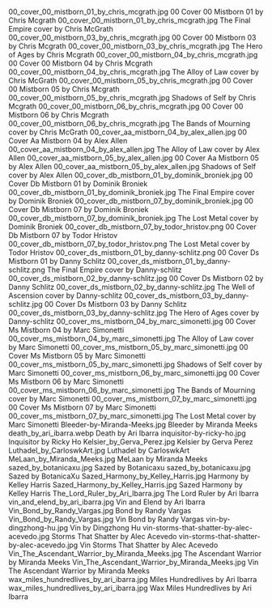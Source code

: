 00_cover_00_mistborn_01_by_chris_mcgrath.jpg 00 Cover 00 Mistborn 01 by Chris Mcgrath
00_cover_00_mistborn_01_by_chris_mcgrath.jpg The Final Empire cover by Chris McGrath
00_cover_00_mistborn_03_by_chris_mcgrath.jpg 00 Cover 00 Mistborn 03 by Chris Mcgrath
00_cover_00_mistborn_03_by_chris_mcgrath.jpg The Hero of Ages by Chris Mcgrath
00_cover_00_mistborn_04_by_chris_mcgrath.jpg 00 Cover 00 Mistborn 04 by Chris Mcgrath
00_cover_00_mistborn_04_by_chris_mcgrath.jpg The Alloy of Law cover by Chris McGrath
00_cover_00_mistborn_05_by_chris_mcgrath.jpg 00 Cover 00 Mistborn 05 by Chris Mcgrath
00_cover_00_mistborn_05_by_chris_mcgrath.jpg Shadows of Self by Chris Mcgrath
00_cover_00_mistborn_06_by_chris_mcgrath.jpg 00 Cover 00 Mistborn 06 by Chris Mcgrath
00_cover_00_mistborn_06_by_chris_mcgrath.jpg The Bands of Mourning cover by Chris McGrath
00_cover_aa_mistborn_04_by_alex_allen.jpg 00 Cover Aa Mistborn 04 by Alex Allen
00_cover_aa_mistborn_04_by_alex_allen.jpg The Alloy of Law cover by Alex Allen
00_cover_aa_mistborn_05_by_alex_allen.jpg 00 Cover Aa Mistborn 05 by Alex Allen
00_cover_aa_mistborn_05_by_alex_allen.jpg Shadows of Self cover by Alex Allen
00_cover_db_mistborn_01_by_dominik_broniek.jpg 00 Cover Db Mistborn 01 by Dominik Broniek
00_cover_db_mistborn_01_by_dominik_broniek.jpg The Final Empire cover by Dominik Broniek
00_cover_db_mistborn_07_by_dominik_broniek.jpg 00 Cover Db Mistborn 07 by Dominik Broniek
00_cover_db_mistborn_07_by_dominik_broniek.jpg The Lost Metal cover by Dominik Broniek
00_cover_db_mistborn_07_by_todor_hristov.png 00 Cover Db Mistborn 07 by Todor Hristov
00_cover_db_mistborn_07_by_todor_hristov.png The Lost Metal cover by Todor Hristov
00_cover_ds_mistborn_01_by_danny-schlitz.png 00 Cover Ds Mistborn 01 by Danny Schlitz
00_cover_ds_mistborn_01_by_danny-schlitz.png The Final Empire cover by Danny-schlitz
00_cover_ds_mistborn_02_by_danny-schlitz.jpg 00 Cover Ds Mistborn 02 by Danny Schlitz
00_cover_ds_mistborn_02_by_danny-schlitz.jpg The Well of Ascension cover by Danny-schlitz
00_cover_ds_mistborn_03_by_danny-schlitz.jpg 00 Cover Ds Mistborn 03 by Danny Schlitz
00_cover_ds_mistborn_03_by_danny-schlitz.jpg The Hero of Ages cover by Danny-schlitz
00_cover_ms_mistborn_04_by_marc_simonetti.jpg 00 Cover Ms Mistborn 04 by Marc Simonetti
00_cover_ms_mistborn_04_by_marc_simonetti.jpg The Alloy of Law cover by Marc Simonetti
00_cover_ms_mistborn_05_by_marc_simonetti.jpg 00 Cover Ms Mistborn 05 by Marc Simonetti
00_cover_ms_mistborn_05_by_marc_simonetti.jpg Shadows of Self cover by Marc Simonetti
00_cover_ms_mistborn_06_by_marc_simonetti.jpg 00 Cover Ms Mistborn 06 by Marc Simonetti
00_cover_ms_mistborn_06_by_marc_simonetti.jpg The Bands of Mourning cover by Marc Simonetti
00_cover_ms_mistborn_07_by_marc_simonetti.jpg 00 Cover Ms Mistborn 07 by Marc Simonetti
00_cover_ms_mistborn_07_by_marc_simonetti.jpg The Lost Metal cover by Marc Simonetti
Bleeder-by-Miranda-Meeks.jpg Bleeder by Miranda Meeks
death_by_ari_ibarra.webp Death by Ari Ibarra
inquisitor-by-ricky-ho.jpg Inquisitor by Ricky Ho
Kelsier_by_Gerva_Perez.jpg Kelsier by Gerva Perez
Luthadel_by_CarloswkArt.jpg Luthadel by CarloswkArt
MeLaan_by_Miranda_Meeks.jpg MeLaan by Miranda Meeks
sazed_by_botanicaxu.jpg Sazed by Botanicaxu
sazed_by_botanicaxu.jpg Sazed by BotanicaXu
Sazed_Harmony_by_Kelley_Harris.jpg Harmony by Kelley Harris
Sazed_Harmony_by_Kelley_Harris.jpg Sazed Harmony by Kelley Harris
The_Lord_Ruler_by_Ari_Ibarra.jpg The Lord Ruler by Ari Ibarra
vin_and_elend_by_ari_ibarra.jpg Vin and Elend by Ari Ibarra
Vin_Bond_by_Randy_Vargas.jpg Bond by Randy Vargas
Vin_Bond_by_Randy_Vargas.jpg Vin Bond by Randy Vargas
vin-by-dingzhong-hu.jpg Vin by Dingzhong Hu
vin-storms-that-shatter-by-alec-acevedo.jpg Storms That Shatter by Alec Acevedo
vin-storms-that-shatter-by-alec-acevedo.jpg Vin Storms That Shatter by Alec Acevedo
Vin_The_Ascendant_Warrior_by_Miranda_Meeks.jpg The Ascendant Warrior by Miranda Meeks
Vin_The_Ascendant_Warrior_by_Miranda_Meeks.jpg Vin The Ascendant Warrior by Miranda Meeks
wax_miles_hundredlives_by_ari_ibarra.jpg Miles Hundredlives by Ari Ibarra
wax_miles_hundredlives_by_ari_ibarra.jpg Wax Miles Hundredlives by Ari Ibarra
